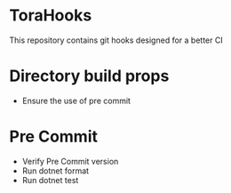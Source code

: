 # ToraHooks

This repository contains git hooks designed for a better CI

# Directory build props
- Ensure the use of pre commit

# Pre Commit
- Verify Pre Commit version
- Run dotnet format
- Run dotnet test
